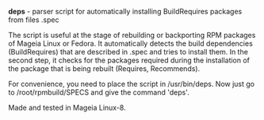 **deps** - parser script for automatically installing BuildRequires packages from files .spec

The script is useful at the stage of rebuilding or backporting RPM packages of Mageia Linux or Fedora. It automatically detects the build dependencies (BuildRequires) that are described in .spec and tries to install them. In the second step, it checks for the packages required during the installation of the package that is being rebuilt (Requires, Recommends).

For convenience, you need to place the script in /usr/bin/deps. Now just go to /root/rpmbuild/SPECS and give the command 'deps'.

Made and tested in Mageia Linux-8.
